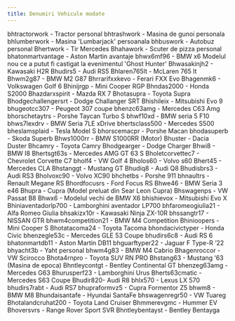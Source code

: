 ```yaml
---
title: Denumiri Vehicule modate
---
```


bhtractorwork - Tractor personal
bhtrashwork - Masina de gunoi personala
bhlumberwork - Masina 'Lumbarjack' persoanala 
bhbuswork - Autobuz personal
Bhertwork - Tir Mercedes
Bhahawork - Scuter de pizza personal
bhatonmartvantage - Aston Martin avantaje
bhwx6mf96 - BMW x6 Modelul nou ce a putut fi castigat la evenimentul 'Ghost Hunter'
Bhwasakinjh2 - Kawasaki H2R
Bhudirs5 - Audi RS5
Bhlaren765lt - McLaren 765 lt
Bhwm2g87 - BMW M2 G87 
Bhrrarifxxkevo - Ferari FXX Evo
Bhagenmk6 - Volkswagen Golf 6
Bhinijrgp - Mini Cooper RGP
Bhndas2000 - Honda S2000
Bhazdarxspirit - Mazda RX 7
Bhotasupra - Toyota Supra
Bhodgechallengersrt - Dodge Challanger SRT
Bhishileix - Mitsubishi Evo 9
bhugeotcc307 - Peugeot 307 coupe
bhenzc63amg - Mercedes C63 Amg
bhorschetaytrs - Porshe Taycan Turbo S
bhwf10xd - BMW seria 5 F10
bhws7lexdrv - BMW Seria 7LE xDrive
bhertsclass500 - Mercedes S500 
bheslamsplaid - Tesla Model S 
bhorscemacpr - Porshe Macan
bhodasuperb - Skoda Superb
Bhws1000rr - BMW S1000RR (Motor)
Bhuster - Dacia Duster
Bhcamry - Toyota Camry 
Bhodgearger - Dodge Charger
Bhwi8 - BMW I8
Bhertsgt63s - Mercedes AMG GT 63 S
Bholetcorvettec7 -  Chevrolet Corvette C7
bholf4 - VW Golf 4
Bholos60 - Volvo s60
Bhert45 - Mercedes CLA
Bhstanggt - Mustang GT
Bhudiq8 - Audi Q8
Bhudisbrs3 - Audi RS3
Bholvoxc90 - Volvo XC90
bhchetbs - Porshe 911
bhnaultrs - Renault Megane RS
Bhordfocusrs - Ford Focus RS
Bhwe46 - BMW Seria 3 e46 
Bhupra - Cupra (Model preluat din Sear Leon Cupra)
Bhswagenps - VW Passat B8
Bhwx6 - Modelul vechi de BMW X6
bhishievox - Mitsubishi Evo X
Bhiniaventadorlp700 - Lamborghini aventador LP700
bhfaromeogiulia21 - Alfa Romeo Giulia
bhsakizx10r - Kawasaki Ninja ZX-10R
bhssangtr17 - NISSAN GTR
bhwm4competition21 - BMW M4 Competition
Bhinioopers - Mini Cooper S
Bhotatacoma24 - Toyota Tacoma
bhondacivictyper - Honda Civic
bhenzegle53c - Mercedes GLE 53 Coupe
bhudirs6c8 - Audi RS 6
bhatonmartdb11 - Aston Martin DB11
bhguarftyper22 - Jaguar F Type-R ‘22
bhyacht3b - Yaht personal
bhwm4g83 - BMW M4 Cabrio
Bhagenroccor - VW Scirocco
Bhota4rnpro - Toyota SUV RN PRO
Bhstang63 - Mustang ‘63 (Masina de epoca)
Bhntleycontgt - Bentley Continental GT
bhenzeg63amg - Mercedes G63 
Bhurusperf23 - Lamborghini Urus 
Bherts63cmatic - Mercedes S63 Coupe
Bhudir820- Audi R8 
bhlx570 - Lexus LX 570
bhudirs7rabt - Audi RS7
bhupraformvz5 - Cupra Formentor Z5
bhwm8 - BMW M8
Bhundaisantafe - Hyundai SantaFe
bhswagenregr50 - VW Tuareg
Bhotalandcruhat200 - Toyota Land Cruiser
Bhmmerevgmc - Hummer EV
Bhoversvrs - Range Rover Sport SVR
Bhntleybentayst - Bentley Bentayga

